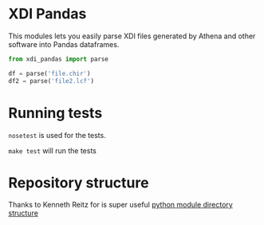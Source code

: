 XDI Pandas
========================

This modules lets you easily parse XDI files generated
by Athena and other software into Pandas dataframes.

```python
from xdi_pandas import parse

df = parse('file.chir')
df2 = parse('file2.lcf')
```

Running tests
=============

`nosetest` is used for the tests.

`make test` will run the tests

Repository structure
====================

Thanks to Kenneth Reitz for is super useful [python module
directory structure](https://www.kennethreitz.org/essays/repository-structure-and-python)
